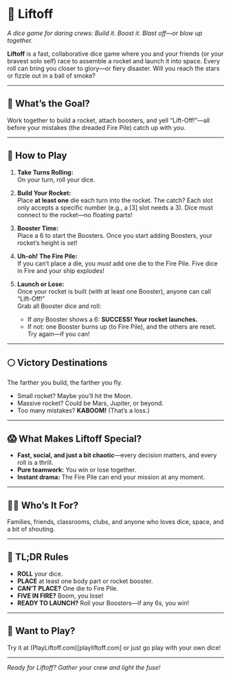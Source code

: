 # 🚀 Liftoff

*A dice game for daring crews: Build it. Boost it. Blast off—or blow up together.*

**Liftoff** is a fast, collaborative dice game where you and your friends (or your bravest solo self) race to assemble a rocket and launch it into space. Every roll can bring you closer to glory—or fiery disaster. Will you reach the stars or fizzle out in a ball of smoke?

---

## 🎯 What’s the Goal?

Work together to build a rocket, attach boosters, and yell “Lift-Off!”—all before your mistakes (the dreaded Fire Pile) catch up with you.

---

## 🎲 How to Play

1. **Take Turns Rolling:**  
   On your turn, roll your dice.

2. **Build Your Rocket:**  
   Place **at least one** die each turn into the rocket. The catch? Each slot only accepts a specific number (e.g., a [3] slot needs a 3). Dice must connect to the rocket—no floating parts!

3. **Booster Time:**  
   Place a 6 to start the Boosters. Once you start adding Boosters, your rocket’s height is set!

4. **Uh-oh! The Fire Pile:**  
   If you can’t place a die, you *must* add one die to the Fire Pile. Five dice in Fire and your ship explodes!

5. **Launch or Lose:**  
   Once your rocket is built (with at least one Booster), anyone can call “Lift-Off!”  
   Grab all Booster dice and roll:  
   - If *any* Booster shows a 6: **SUCCESS! Your rocket launches.**  
   - If not: one Booster burns up (to Fire Pile), and the others are reset. Try again—if you can!

---

## 🌕 Victory Destinations

The farther you build, the farther you fly.  
- Small rocket? Maybe you’ll hit the Moon.  
- Massive rocket? Could be Mars, Jupiter, or beyond.  
- Too many mistakes? **KABOOM!** (That’s a loss.)

---

## 😱 What Makes Liftoff Special?

- **Fast, social, and just a bit chaotic**—every decision matters, and every roll is a thrill.
- **Pure teamwork:** You win or lose together.
- **Instant drama:** The Fire Pile can end your mission at any moment.

---

## 🧑‍🚀 Who’s It For?

Families, friends, classrooms, clubs, and anyone who loves dice, space, and a bit of shouting.

---

## 📖 TL;DR Rules

- **ROLL** your dice.
- **PLACE** at least one body part or rocket booster.
- **CAN’T PLACE?** One die to Fire Pile.
- **FIVE IN FIRE?** Boom, you lose!
- **READY TO LAUNCH?** Roll your Boosters—if any 6s, you win!

---

## 📢 Want to Play?

Try it at (PlayLiftoff.com)[playliftoff.com] or just go play with your own dice!

---

*Ready for Liftoff? Gather your crew and light the fuse!*
